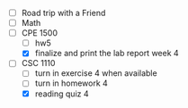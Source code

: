 - [ ] Road trip with a Friend
- [ ] Math
- [ ] CPE 1500
	 - [ ] hw5
	 - [x] finalize and print the lab report week 4
- [ ] CSC 1110
	- [ ] turn in exercise 4 when available
	- [ ] turn in homework 4
	- [x] reading quiz 4